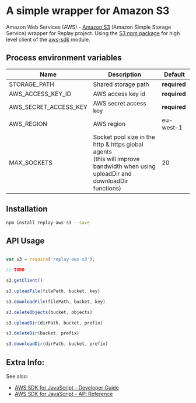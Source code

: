 
# A simple wrapper for Amazon S3

Amazon Web Services (AWS) - [Amazon S3](https://aws.amazon.com/s3/) (Amazon Simple Storage Service) wrapper for Replay project.
Using the [S3 npm package](https://www.npmjs.com/package/s3) for high level client of the [aws-sdk](https://www.npmjs.com/package/aws-sdk) module.

## Process environment variables

| Name                         | Description                  | Default                      |
|------------------------------|------------------------------|------------------------------|
| STORAGE_PATH                 | Shared storage path          | **required**                 |
| AWS_ACCESS_KEY_ID            | AWS access key id            | **required**                 |
| AWS_SECRET_ACCESS_KEY        | AWS secret access key        | **required**                 |
| AWS_REGION                   | AWS region                   | eu-west-1                    |
| MAX_SOCKETS                  | Socket pool size in the http & https global agents <br> (this will improve bandwidth when using uploadDir and downloadDir functions) | 20 |

## Installation

```sh
npm install replay-aws-s3 --save
```

## API Usage

```js

var s3 = require('replay-aws-s3');

// TODO...

s3.getClient()

s3.uploadFile(filePath, bucket, key)

s3.downloadFile(filePath, bucket, key)

s3.deleteObjects(bucket, objects)

s3.uploadDir(dirPath, bucket, prefix)

s3.deleteDir(bucket, prefix)

s3.downloadDir(dirPath, bucket, prefix)

```

## Extra Info:

See also:

* [AWS SDK for JavaScript - Developer Guide](http://docs.aws.amazon.com/sdk-for-javascript/v2/developer-guide/welcome.html)
* [AWS SDK for JavaScript - API Reference](http://docs.aws.amazon.com/AWSJavaScriptSDK/latest/index.html)
